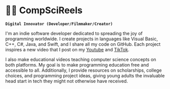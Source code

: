 # 👨‍💻 CompSciReels

**`Digital Innovator (Developer/Filmmaker/Creator)`**

I'm an indie software developer dedicated to spreading the joy of programming worldwide. I create projects in languages like Visual Basic, C++, C#, Java, and Swift, and I share all my code on GitHub. Each project inspires a new video that I post on my [Youtube](https://link-url-here.org) and [TikTok](https://www.tiktok.com/@comp.sci.reels).

I also make educational videos teaching computer science concepts on both platforms. My goal is to make programming education free and accessible to all. Additionally, I provide resources on scholarships, college choices, and programming project ideas, giving young adults the invaluable head start in tech they might not otherwise have received.
<!--
**CompSciReels/CompSciReels** is a ✨ _special_ ✨ repository because its `README.md` (this file) appears on your GitHub profile.

Here are some ideas to get you started:

- 🔭 I’m currently working on ...
- 🌱 I’m currently learning ...
- 👯 I’m looking to collaborate on ...
- 🤔 I’m looking for help with ...
- 💬 Ask me about ...
- 📫 How to reach me: ...
- 😄 Pronouns: ...
- ⚡ Fun fact: ...
-->
